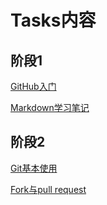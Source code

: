 # Tasks内容
## 阶段1
[GitHub入门](https://github.com/StrayPumpkin/Task/blob/main/GitHub%E5%85%A5%E9%97%A8.md)

[Markdown学习笔记](https://github.com/StrayPumpkin/Task/blob/main/Markdown%E4%BD%BF%E7%94%A8%E7%AC%94%E8%AE%B0.md)
## 阶段2
[Git基本使用](https://github.com/StrayPumpkin/Task/blob/main/Git%E5%9F%BA%E6%9C%AC%E4%BD%BF%E7%94%A8.md)

[Fork与pull request](https://github.com/StrayPumpkin/Task/blob/main/Fork%E4%B8%8EPull%20request.md)
